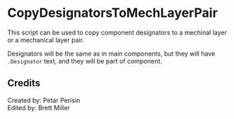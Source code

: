 # CopyDesignatorsToMechLayerPair
This script can be used to copy component designators to a mechinal layer or a mechanical layer pair.

Designators will be the same as in main components, but they will have `.Designator` text, and they will be part of component.


## Credits
Created by: Petar Perisin\
Edited by: Brett Miller
